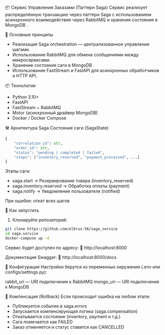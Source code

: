 📦 Сервис Управления Заказами (Паттерн Saga)
Сервис реализует распределённую транзакцию через паттерн Saga с использованием асинхронного взаимодействия через RabbitMQ и хранения состояния в MongoDB .

🧠 Основные принципы
- Реализация Saga orchestration — централизованное управление шагами.
- Использование RabbitMQ для обмена сообщениями между микросервисами.
- Хранение состояния саги в MongoDB .
- Использование FastStream и FastAPI для асинхронных обработчиков и HTTP API.

📦 Технологии
- Python 3.10+
- FastAPI
- FastStream + RabbitMQ
- Motor (асинхронный драйвер MongoDB)
- Docker / Docker Compose

🛠 Архитектура Saga
Состояние саги (SagaState)


```python
{
    "correlation_id": str,
    "order_id": str,
    "status": "pending | completed | failed",
    "steps": ["inventory_reserved", "payment_processed", ...]
}
```
Этапы саги:
- saga.start → Резервирование товара (inventory_reserved)
- saga.inventory.reserved → Обработка оплаты (payment)
- saga.notify → Уведомление пользователя (notified)

При ошибке: откат всех шагов

🐳 Как запустить
1. Клонируйте репозиторий:
```sh
git clone https://github.com/elbrus-56/saga_service
cd saga-service
docker-compose up -d
```

Сервис будет доступен по адресу:
🔗 http://localhost:8000

Документация Swagger:
🔗 http://localhost:8000/docs


📁 Конфигурация
Настройки берутся из переменных окружения (.env или configs/settings.py):

rabbit_uri — URI подключения к RabbitMQ
mongo_uri — URI подключения к MongoDB

🧹 Компенсация (Rollback)
Если происходит ошибка на любом этапе:

- Публикуется событие в saga.errors
- Запускается компенсирующая логика (saga.compensation)
- Откатывается состояние (inventory, payment и т.д.)
- Сага помечается как FAILED
- Заказ отменяется и статус ставится как CANCELLED

